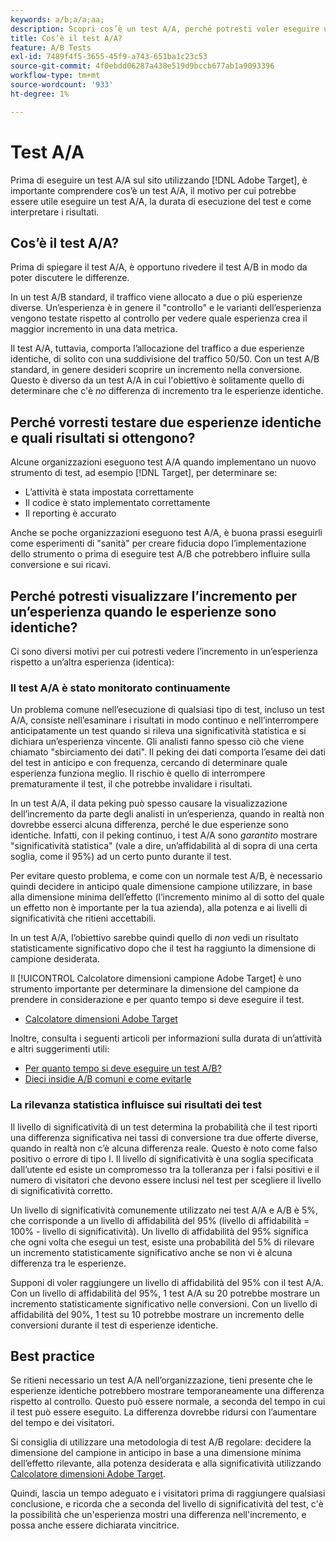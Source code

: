 ```yaml
---
keywords: a/b;a/a;aa;
description: Scopri cos’è un test A/A, perché potresti voler eseguire un test A/A, per quanto tempo dovresti eseguire il test e come interpretare i risultati.
title: Cos’è il test A/A?
feature: A/B Tests
exl-id: 7489f4f5-3655-45f9-a743-651ba1c23c53
source-git-commit: 4f0ebdd06287a438e519d9bccb677ab1a9093396
workflow-type: tm+mt
source-wordcount: '933'
ht-degree: 1%

---
```


# Test A/A

Prima di eseguire un test A/A sul sito utilizzando [!DNL Adobe Target], è importante comprendere cos’è un test A/A, il motivo per cui potrebbe essere utile eseguire un test A/A, la durata di esecuzione del test e come interpretare i risultati.

## Cos’è il test A/A?

Prima di spiegare il test A/A, è opportuno rivedere il test A/B in modo da poter discutere le differenze.

In un test A/B standard, il traffico viene allocato a due o più esperienze diverse. Un’esperienza è in genere il &quot;controllo&quot; e le varianti dell’esperienza vengono testate rispetto al controllo per vedere quale esperienza crea il maggior incremento in una data metrica.

Il test A/A, tuttavia, comporta l’allocazione del traffico a due esperienze identiche, di solito con una suddivisione del traffico 50/50. Con un test A/B standard, in genere desideri scoprire un incremento nella conversione. Questo è diverso da un test A/A in cui l&#39;obiettivo è solitamente quello di determinare che c&#39;è *no* differenza di incremento tra le esperienze identiche.

## Perché vorresti testare due esperienze identiche e quali risultati si ottengono?

Alcune organizzazioni eseguono test A/A quando implementano un nuovo strumento di test, ad esempio [!DNL Target], per determinare se:

* L’attività è stata impostata correttamente
* Il codice è stato implementato correttamente
* Il reporting è accurato

Anche se poche organizzazioni eseguono test A/A, è buona prassi eseguirli come esperimenti di &quot;sanità&quot; per creare fiducia dopo l’implementazione dello strumento o prima di eseguire test A/B che potrebbero influire sulla conversione e sui ricavi.

## Perché potresti visualizzare l’incremento per un’esperienza quando le esperienze sono identiche?

Ci sono diversi motivi per cui potresti vedere l’incremento in un’esperienza rispetto a un’altra esperienza (identica):

### Il test A/A è stato monitorato continuamente

Un problema comune nell’esecuzione di qualsiasi tipo di test, incluso un test A/A, consiste nell’esaminare i risultati in modo continuo e nell’interrompere anticipatamente un test quando si rileva una significatività statistica e si dichiara un’esperienza vincente. Gli analisti fanno spesso ciò che viene chiamato &quot;sbirciamento dei dati&quot;. Il peking dei dati comporta l’esame dei dati del test in anticipo e con frequenza, cercando di determinare quale esperienza funziona meglio. Il rischio è quello di interrompere prematuramente il test, il che potrebbe invalidare i risultati.

In un test A/A, il data peking può spesso causare la visualizzazione dell’incremento da parte degli analisti in un’esperienza, quando in realtà non dovrebbe esserci alcuna differenza, perché le due esperienze sono identiche. Infatti, con il peking continuo, i test A/A sono *garantito* mostrare &quot;significatività statistica&quot; (vale a dire, un’affidabilità al di sopra di una certa soglia, come il 95%) ad un certo punto durante il test.

Per evitare questo problema, e come con un normale test A/B, è necessario quindi decidere in anticipo quale dimensione campione utilizzare, in base alla dimensione minima dell’effetto (l’incremento minimo al di sotto del quale un effetto non è importante per la tua azienda), alla potenza e ai livelli di significatività che ritieni accettabili.

In un test A/A, l’obiettivo sarebbe quindi quello di *non* vedi un risultato statisticamente significativo dopo che il test ha raggiunto la dimensione di campione desiderata.

Il [!UICONTROL Calcolatore dimensioni campione Adobe Target] è uno strumento importante per determinare la dimensione del campione da prendere in considerazione e per quanto tempo si deve eseguire il test.

* [Calcolatore dimensioni Adobe Target](/help/main/c-activities/t-test-ab/sample-size-determination.md#section_6B8725BD704C4AFE939EF2A6B6E834E6)

Inoltre, consulta i seguenti articoli per informazioni sulla durata di un’attività e altri suggerimenti utili:

* [Per quanto tempo si deve eseguire un test A/B?](/help/main/c-activities/t-test-ab/sample-size-determination.md)
* [Dieci insidie A/B comuni e come evitarle](/help/main/c-activities/t-test-ab/common-ab-testing-pitfalls.md)

### La rilevanza statistica influisce sui risultati dei test

Il livello di significatività di un test determina la probabilità che il test riporti una differenza significativa nei tassi di conversione tra due offerte diverse, quando in realtà non c’è alcuna differenza reale. Questo è noto come falso positivo o errore di tipo I. Il livello di significatività è una soglia specificata dall’utente ed esiste un compromesso tra la tolleranza per i falsi positivi e il numero di visitatori che devono essere inclusi nel test per scegliere il livello di significatività corretto.

Un livello di significatività comunemente utilizzato nei test A/A e A/B è 5%, che corrisponde a un livello di affidabilità del 95% (livello di affidabilità = 100% - livello di significatività). Un livello di affidabilità del 95% significa che ogni volta che esegui un test, esiste una probabilità del 5% di rilevare un incremento statisticamente significativo anche se non vi è alcuna differenza tra le esperienze.

Supponi di voler raggiungere un livello di affidabilità del 95% con il test A/A. Con un livello di affidabilità del 95%, 1 test A/A su 20 potrebbe mostrare un incremento statisticamente significativo nelle conversioni. Con un livello di affidabilità del 90%, 1 test su 10 potrebbe mostrare un incremento delle conversioni durante il test di esperienze identiche.

## Best practice

Se ritieni necessario un test A/A nell’organizzazione, tieni presente che le esperienze identiche potrebbero mostrare temporaneamente una differenza rispetto al controllo. Questo può essere normale, a seconda del tempo in cui il test può essere eseguito. La differenza dovrebbe ridursi con l’aumentare del tempo e dei visitatori.

Si consiglia di utilizzare una metodologia di test A/B regolare: decidere la dimensione del campione in anticipo in base a una dimensione minima dell’effetto rilevante, alla potenza desiderata e alla significatività utilizzando [Calcolatore dimensioni Adobe Target](/help/main/c-activities/t-test-ab/sample-size-determination.md#section_6B8725BD704C4AFE939EF2A6B6E834E6).

Quindi, lascia un tempo adeguato e i visitatori prima di raggiungere qualsiasi conclusione, e ricorda che a seconda del livello di significatività del test, c&#39;è la possibilità che un&#39;esperienza mostri una differenza nell&#39;incremento, e possa anche essere dichiarata vincitrice.
